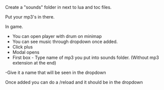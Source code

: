 Create a "sounds" folder in next to lua and toc files.

Put your mp3's in there.

In game.

- You can open player with drum on minimap
- You can see music through dropdown once added.
- Click plus
- Modal opens
- First box - Type name of mp3 you put into sounds folder. (Without mp3 extension at the end)

-Give it a name that will be seen in the dropdown

Once added you can do a /reload and it should be in the dropdown